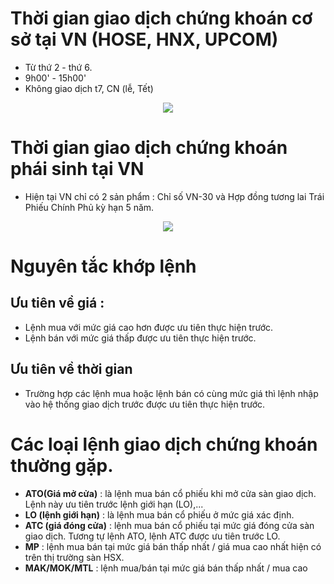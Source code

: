 # Thời gian giao dịch chứng khoán cơ sở tại VN (HOSE, HNX, UPCOM) 
- Từ thứ 2 - thứ 6.
- 9h00' - 15h00'
- Không giao dịch t7, CN (lễ, Tết)

<center><img src="https://govalue.b-cdn.net/wp-content/uploads/2020/12/tg-giao-dich-ck-1.jpg"/></center>

# Thời gian giao dịch chứng khoán phái sinh tại VN
- Hiện tại VN chỉ có 2 sản phẩm : Chỉ số VN-30 và Hợp đồng tương lai Trái Phiếu Chính Phủ kỳ hạn 5 năm.

<center><img src="https://govalue.b-cdn.net/wp-content/uploads/2020/12/tg-giao-dich-ck-2.2.jpg"/></center>

# Nguyên tắc khớp lệnh 
## Ưu tiên về giá :
- Lệnh mua với mức giá cao hơn được ưu tiên thực hiện trước.
- Lệnh bán với mức giá thấp được ưu tiên thực hiện trước.
## Ưu tiên về thời gian
- Trường hợp các lệnh mua hoặc lệnh bán có cùng mức giá thì lệnh nhập vào hệ thống giao dịch trước được ưu tiên thực hiện trước.

# Các loại lệnh giao dịch chứng khoán thường gặp.
- **ATO(Giá mở cửa)** : là lệnh mua bán cổ phiếu khi mở cửa sàn giao dịch. Lệnh này ưu tiên trước lệnh giới hạn (LO),...
- **LO (lệnh giới hạn)** : là lệnh mua bán cổ phiếu ở mức giá xác định.
- **ATC (giá đóng cửa)** : lệnh mua bán cổ phiếu tại mức giá đóng cửa sàn giao dịch. Tương tự lệnh ATO, lệnh ATC được ưu tiên trước LO.
- **MP** : lệnh mua bán tại mức giá bán thấp nhất / giá mua cao nhất hiện có trên thị trường sàn HSX.
- **MAK/MOK/MTL** : lệnh mua/bán tại mức giá bán thấp nhất / mua cao 
<!--stackedit_data:
eyJoaXN0b3J5IjpbMTY4MzQyMDM1NSwtOTQxNjc3MDU0LDQ0MT
I0MzAyNl19
-->